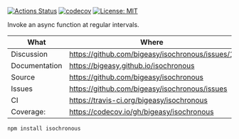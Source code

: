 [![Actions Status](https://github.com/bigeasy/isochronous/workflows/Node%20CI/badge.svg)](https://github.com/bigeasy/isochronous/actions)
[![codecov](https://codecov.io/gh/bigeasy/isochronous/branch/master/graph/badge.svg)](https://codecov.io/gh/bigeasy/isochronous)
[![License: MIT](https://img.shields.io/badge/License-MIT-yellow.svg)](https://opensource.org/licenses/MIT)

Invoke an async function at regular intervals.

| What          | Where                                             |
| --- | --- |
| Discussion    | https://github.com/bigeasy/isochronous/issues/1   |
| Documentation | https://bigeasy.github.io/isochronous             |
| Source        | https://github.com/bigeasy/isochronous            |
| Issues        | https://github.com/bigeasy/isochronous/issues     |
| CI            | https://travis-ci.org/bigeasy/isochronous         |
| Coverage:     | https://codecov.io/gh/bigeasy/isochronous         |

```
npm install isochronous
```
